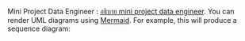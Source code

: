 Mini Project Data Engineer :  [อธิบาย mini project data engineer](https://datachillchill.wordpress.com/project-data-engineer/).
You can render UML diagrams using [Mermaid](https://mermaidjs.github.io/). For example, this will produce a sequence diagram:
